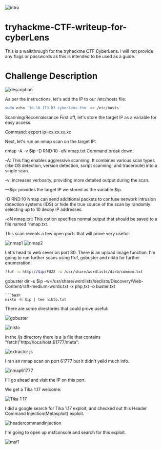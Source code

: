 
![intro](https://github.com/user-attachments/assets/341efde7-07e4-4e6d-b9c4-11cd22bd43ab)

# tryhackme-CTF-writeup-for-cyberLens

This is a walkthrough for the tryhackme CTF CyberLens. I will not provide any flags or passwords as this is intended to be used as a guide.

# Challenge Description

![description](https://github.com/user-attachments/assets/5e04f23a-a20b-4455-a22d-55edde6b6ff9)

As per the instructions, let's add the IP to our /etc/hosts file:
```bash
sudo echo '10.10.179.83 cyberlens.thm' >> /etc/hosts
```

Scanning/Reconnaissance
First off, let's store the target IP as a variable for easy access.

Command: export ip=xx.xx.xx.xx

Next, let's run an nmap scan on the target IP:

nmap -A -v $ip -D RND:10 -oN nmap.txt
Command break down:

-A: This flag enables aggressive scanning. It combines various scan types (like OS detection, version detection, script scanning, and traceroute) into a single scan.

-v: increases verbosity, providing more detailed output during the scan.

—$ip: provides the target IP we stored as the variable $ip.

-D RND:10 Nmap can send additional packets to confuse network intrusion detection systems (IDS) or hide the true source of the scan by randomly selecting up to 10 decoy IP addresses.

-oN nmap.txt: This option specifies normal output that should be saved to a file named “nmap.txt.

This scan reveals a few open ports that will prove very useful:

![nmap1](https://github.com/user-attachments/assets/1e85694b-46d2-472b-b25c-96d0bef09555)
![nmap2](https://github.com/user-attachments/assets/f4c98a3f-721a-4082-8536-284be0651ac9)

Let's head to web sever on port 80. There is an upload image function. I'm going to run further scans using ffuf, gobuster and nikto for further enumeration:
```bash
ffuf -u http://$ip/FUZZ -w /usr/share/wordlists/dirb/common.txt
```
gobuster dir -u $ip -w=/usr/share/wordlists/seclists/Discovery/Web-Content/raft-medium-words.txt -x php,txt -o buster.txt
```
```bash
nikto -h $ip | tee nikto.txt
```
There are some directories that could prove useful:

![gobuster](https://github.com/user-attachments/assets/cf13212b-f7ce-4698-afdd-28f13257f9fa)

![nikto](https://github.com/user-attachments/assets/40632bb4-ccbc-4c1c-90a7-8752317b2d1d)

In the /js directory there is a js file that contains "fetch("http://localhost:61777/meta":

![extractor js](https://github.com/user-attachments/assets/5077b3c7-30a8-4b63-b402-d138f1e64467)

I ran an nmap scan on port 61777 but it didn't yeild much info.

![nmap61777](https://github.com/user-attachments/assets/c04c9ef6-86e1-4340-8c9a-0ed26484fa04)

I'll go ahead and visit the IP on this port.

We get a Tika 1.17 welcome:

![Tika 1 17](https://github.com/user-attachments/assets/a2d37890-2b70-4e02-b44a-12fa96ff247b)

I did a google search for Tika 1.17 exploit, and checked out this Header Command Injection(Metasploit) exploit. 

![headercommandinjection](https://github.com/user-attachments/assets/39a5d4c3-6ac4-4796-a127-d17c7ce2af2b)

I'm going to open up msfconsole and search for this exploit.

![msf1](https://github.com/user-attachments/assets/3f8fb7e6-7f58-43c6-9ae9-c336b6031038)
